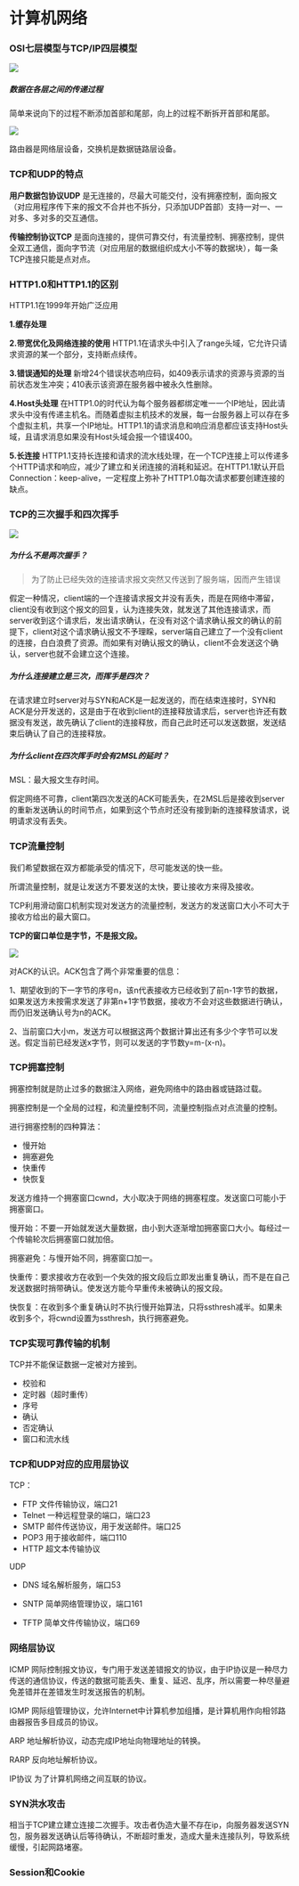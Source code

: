 # 计算机网络

### OSI七层模型与TCP/IP四层模型

![](img/1536486064767.png)

##### 数据在各层之间的传递过程

简单来说向下的过程不断添加首部和尾部，向上的过程不断拆开首部和尾部。

![](img/transfer.jpg)

路由器是网络层设备，交换机是数据链路层设备。

### TCP和UDP的特点

**用户数据包协议UDP** 是无连接的，尽最大可能交付，没有拥塞控制，面向报文（对应用程序传下来的报文不合并也不拆分，只添加UDP首部）支持一对一、一对多、多对多的交互通信。

**传输控制协议TCP** 是面向连接的，提供可靠交付，有流量控制、拥塞控制，提供全双工通信，面向字节流（对应用层的数据组织成大小不等的数据块），每一条TCP连接只能是点对点。

### HTTP1.0和HTTP1.1的区别

HTTP1.1在1999年开始广泛应用

**1.缓存处理**

**2.带宽优化及网络连接的使用** HTTP1.1在请求头中引入了range头域，它允许只请求资源的某一个部分，支持断点续传。

**3.错误通知的处理** 新增24个错误状态响应码，如409表示请求的资源与资源的当前状态发生冲突；410表示该资源在服务器中被永久性删除。

**4.Host头处理** 在HTTP1.0的时代认为每个服务器都绑定唯一一个IP地址，因此请求头中没有传递主机名。而随着虚拟主机技术的发展，每一台服务器上可以存在多个虚拟主机，共享一个IP地址。HTTP1.1的请求消息和响应消息都应该支持Host头域，且请求消息如果没有Host头域会报一个错误400。

**5.长连接** HTTP1.1支持长连接和请求的流水线处理，在一个TCP连接上可以传递多个HTTP请求和响应，减少了建立和关闭连接的消耗和延迟。在HTTP1.1默认开启Connection：keep-alive，一定程度上弥补了HTTP1.0每次请求都要创建连接的缺点。

### TCP的三次握手和四次挥手

![](img/图片1.png)

##### 为什么不是两次握手？

> 为了防止已经失效的连接请求报文突然又传送到了服务端，因而产生错误

假定一种情况，client端的一个连接请求报文并没有丢失，而是在网络中滞留，client没有收到这个报文的回复，认为连接失效，就发送了其他连接请求，而server收到这个请求后，发出请求确认，在没有对这个请求确认报文的确认的前提下，client对这个请求确认报文不予理睬，server端自己建立了一个没有client的连接，白白浪费了资源。而如果有对确认报文的确认，client不会发送这个确认，server也就不会建立这个连接。

##### 为什么连接建立是三次，而挥手是四次？

在请求建立时server对与SYN和ACK是一起发送的，而在结束连接时，SYN和ACK是分开发送的，这是由于在收到client的连接释放请求后，server也许还有数据没有发送，故先确认了client的连接释放，而自己此时还可以发送数据，发送结束后确认了自己的连接释放。

##### 为什么client在四次挥手时会有2MSL的延时？

MSL：最大报文生存时间。

假定网络不可靠，client第四次发送的ACK可能丢失，在2MSL后是接收到server的重新发送确认的时间节点，如果到这个节点时还没有接到新的连接释放请求，说明请求没有丢失。

### TCP流量控制

我们希望数据在双方都能承受的情况下，尽可能发送的快一些。

所谓流量控制，就是让发送方不要发送的太快，要让接收方来得及接收。

TCP利用滑动窗口机制实现对发送方的流量控制，发送方的发送窗口大小不可大于接收方给出的最大窗口。

**TCP的窗口单位是字节，不是报文段。**

![](img/sliding_win.png)

对ACK的认识。ACK包含了两个非常重要的信息：

​	1、期望收到的下一字节的序号n，该n代表接收方已经收到了前n-1字节的数据，如果发送方未按需求发送了非第n+1字节数据，接收方不会对这些数据进行确认，而仍旧发送确认号为n的ACK。

​	2、当前窗口大小m，发送方可以根据这两个数据计算出还有多少个字节可以发送。假定当前已经发送x字节，则可以发送的字节数y=m-(x-n)。

### TCP拥塞控制

拥塞控制就是防止过多的数据注入网络，避免网络中的路由器或链路过载。

拥塞控制是一个全局的过程，和流量控制不同，流量控制指点对点流量的控制。

进行拥塞控制的四种算法：

- 慢开始
- 拥塞避免
- 快重传
- 快恢复

发送方维持一个拥塞窗口cwnd，大小取决于网络的拥塞程度。发送窗口可能小于拥塞窗口。

慢开始：不要一开始就发送大量数据，由小到大逐渐增加拥塞窗口大小。每经过一个传输轮次后拥塞窗口就加倍。

拥塞避免：与慢开始不同，拥塞窗口加一。

快重传：要求接收方在收到一个失效的报文段后立即发出重复确认，而不是在自己发送数据时捎带确认。使发送方能今早重传未被确认的报文段。

快恢复：在收到多个重复确认时不执行慢开始算法，只将ssthresh减半。如果未收到多个，将cwnd设置为ssthresh，执行拥塞避免。

### TCP实现可靠传输的机制

TCP并不能保证数据一定被对方接到。

- 校验和
- 定时器（超时重传）
- 序号
- 确认
- 否定确认
- 窗口和流水线

### TCP和UDP对应的应用层协议

TCP：

- FTP 文件传输协议，端口21
- Telnet 一种远程登录的端口，端口23
- SMTP 邮件传送协议，用于发送邮件。端口25
- POP3 用于接收邮件，端口110
- HTTP 超文本传输协议

UDP

- DNS 域名解析服务，端口53

- SNTP 简单网络管理协议，端口161

- TFTP 简单文件传输协议，端口69

### 网络层协议

ICMP 网际控制报文协议，专门用于发送差错报文的协议，由于IP协议是一种尽力传送的通信协议，传送的数据可能丢失、重复、延迟、乱序，所以需要一种尽量避免差错并在差错发生时发送报告的机制。

IGMP 网际组管理协议，允许Internet中计算机参加组播，是计算机用作向相邻路由器报告多目成员的协议。

ARP 地址解析协议，动态完成IP地址向物理地址的转换。

RARP 反向地址解析协议。

IP协议 为了计算机网络之间互联的协议。

### SYN洪水攻击

相当于TCP建立建立连接二次握手。攻击者伪造大量不存在ip，向服务器发送SYN包，服务器发送确认后等待确认，不断超时重发，造成大量未连接队列，导致系统缓慢，引起网路堵塞。

### Session和Cookie